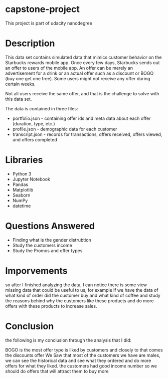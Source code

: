 # capstone-project
This project is part of udacity nanodegree 

# Description 

This data set contains simulated data that mimics customer behavior on the Starbucks rewards mobile app. Once every few days, Starbucks sends out an offer to users of the mobile app. An offer can be merely an advertisement for a drink or an actual offer such as a discount or BOGO (buy one get one free). Some users might not receive any offer during certain weeks.

Not all users receive the same offer, and that is the challenge to solve with this data set.

The data is contained in three files:

- portfolio.json - containing offer ids and meta data about each offer (duration, type, etc.)
- profile.json - demographic data for each customer
- transcript.json - records for transactions, offers received, offers viewed, and offers completed

# Libraries

- Python 3
- Jupyter Notebook
- Pandas
- Matplotlib
- Seaborn
- NumPy
- datetime

# Questions Answered
- Finding what is the gender distrubtion 
- Study the customers income 
- Study the Promos and offer types

# Imporvements

so after I finished analyzing the data, I can notice there is some view missing data that could be useful to us, for example if we have the data of what kind of order did the customer buy and what kind of coffee and study the reasons behind why the customers like these products and do more offers with these products to increase sales.

# Conclusion

the following is my conclusion through the analysis that I did:

BOGO is the most offer type is liked by customers and closely to that comes the discounts offer
We Saw that most of the customers we have are males, we can see the historical data and see what they ordered and do more offers for what they liked.
the customers had good income number so we should do offers that will attract them to buy more
